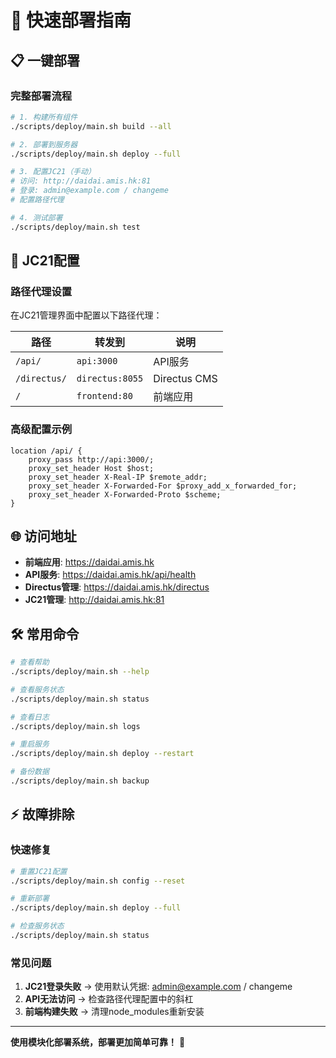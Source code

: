 # 🚀 快速部署指南

## 📋 **一键部署**

### **完整部署流程**
```bash
# 1. 构建所有组件
./scripts/deploy/main.sh build --all

# 2. 部署到服务器
./scripts/deploy/main.sh deploy --full

# 3. 配置JC21（手动）
# 访问: http://daidai.amis.hk:81
# 登录: admin@example.com / changeme
# 配置路径代理

# 4. 测试部署
./scripts/deploy/main.sh test
```

## 🔧 **JC21配置**

### **路径代理设置**
在JC21管理界面中配置以下路径代理：

| 路径 | 转发到 | 说明 |
|------|--------|------|
| `/api/` | `api:3000` | API服务 |
| `/directus/` | `directus:8055` | Directus CMS |
| `/` | `frontend:80` | 前端应用 |

### **高级配置示例**
```nginx
location /api/ {
    proxy_pass http://api:3000/;
    proxy_set_header Host $host;
    proxy_set_header X-Real-IP $remote_addr;
    proxy_set_header X-Forwarded-For $proxy_add_x_forwarded_for;
    proxy_set_header X-Forwarded-Proto $scheme;
}
```

## 🌐 **访问地址**

- **前端应用**: https://daidai.amis.hk
- **API服务**: https://daidai.amis.hk/api/health
- **Directus管理**: https://daidai.amis.hk/directus
- **JC21管理**: http://daidai.amis.hk:81

## 🛠️ **常用命令**

```bash
# 查看帮助
./scripts/deploy/main.sh --help

# 查看服务状态
./scripts/deploy/main.sh status

# 查看日志
./scripts/deploy/main.sh logs

# 重启服务
./scripts/deploy/main.sh deploy --restart

# 备份数据
./scripts/deploy/main.sh backup
```

## ⚡ **故障排除**

### **快速修复**
```bash
# 重置JC21配置
./scripts/deploy/main.sh config --reset

# 重新部署
./scripts/deploy/main.sh deploy --full

# 检查服务状态
./scripts/deploy/main.sh status
```

### **常见问题**
1. **JC21登录失败** → 使用默认凭据: admin@example.com / changeme
2. **API无法访问** → 检查路径代理配置中的斜杠
3. **前端构建失败** → 清理node_modules重新安装

---

**使用模块化部署系统，部署更加简单可靠！** 🚀 
